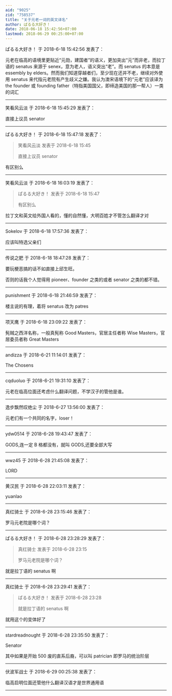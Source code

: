 ```yaml
---
aid: "9025"
zid: "758537"
title: "关于元老一词的英文译名"
author: ぱるる大好き！
date: 2018-06-18 15:42:56+07:00
lastmod: 2018-06-29 00:25:00+07:00
---
```


ぱるる大好き！ 于 2018-6-18 15:42:56 发表了：

元老在临高的语境里更贴近“元勋，建国者”的语义，更加突出“元”而非老，而拉丁语的 senatus 来源于 senex，意为老人，语义突出“老”。而 senatus 的本意是 essembly by elders。然而我们知道穿越者们，至少现在还并不老，继续对外使用 senatus 来代指元老院有产生歧义之嫌。我认为澳宋语境下的“元老”应该译为 the founder 或 founding father（特指美国国父，即缔造美国的那一帮人）一类的词汇

---

笑看风云淡 于 2018-6-18 15:45:29 发表了：

直接上议员 senator

---

ぱるる大好き！ 于 2018-6-18 15:47:18 发表了：

> 笑看风云淡 发表于 2018-6-18 15:45
>
> 直接上议员 senator

有区别么

---

笑看风云淡 于 2018-6-18 16:03:19 发表了：

> ぱるる大好き！ 发表于 2018-6-18 15:47
>
> 有区别么

拉丁文和英文给外国人看的，懂的自然懂，大明百姓才不管怎么翻译才对

---

Sokelov 于 2018-6-18 17:57:36 发表了：

应该叫特选父亲们

---

传说之肥 于 2018-6-18 18:47:28 发表了：

要玩梗恶搞的话不如直接上邱生旺。

否则的话我个人觉得用 pioneer、founder 之类的或者 senator 之类的都不错。

---

punishment 于 2018-6-18 21:46:59 发表了：

楼主说的有理，着将 senatus 改为 patres

---

项天鹰 于 2018-6-18 23:09:22 发表了：

髡贼之西洋名称，一般真髡称 Good Masters，官居主任者称 Wise Masters，官居委员者称 Great Masters

---

andizza 于 2018-6-21 11:14:01 发表了：

The Chosens

---

cqduoluo 于 2018-6-21 19:31:10 发表了：

元老在临高位面还考虑什么翻译问题，不学汉子的管他是谁。

---

逸步飘然叹绝尘 于 2018-6-27 13:56:00 发表了：

元老们有一个共同的名字，loser！

---

ydw0514 于 2018-6-28 19:43:47 发表了：

GODS,连一定 B 格都没有，就叫 GODS,还要全部大写

---

wwz45 于 2018-6-28 21:45:08 发表了：

LORD

---

黄汉民 于 2018-6-28 22:03:11 发表了：

yuanlao

---

真红骑士 于 2018-6-28 23:15:46 发表了：

罗马元老院是哪个词？

---

ぱるる大好き！ 于 2018-6-28 23:28:29 发表了：

> 真红骑士 发表于 2018-6-28 23:15
>
> 罗马元老院是哪个词？

就是拉丁语的 senatus 啊

---

真红骑士 于 2018-6-28 23:29:41 发表了：

> ぱるる大好き！ 发表于 2018-6-28 23:28
>
> 就是拉丁语的 senatus 啊

就用这个的变体好了

---

stardreadnought 于 2018-6-28 23:35:50 发表了：

Senator

其中如果是开始 500 废的直系后裔，可以叫 patrician 即罗马的统治阶层

---

伏波军战士 于 2018-6-29 00:25:38 发表了：

临高启明位面还管他什么翻译汉语才是世界通用语

---
